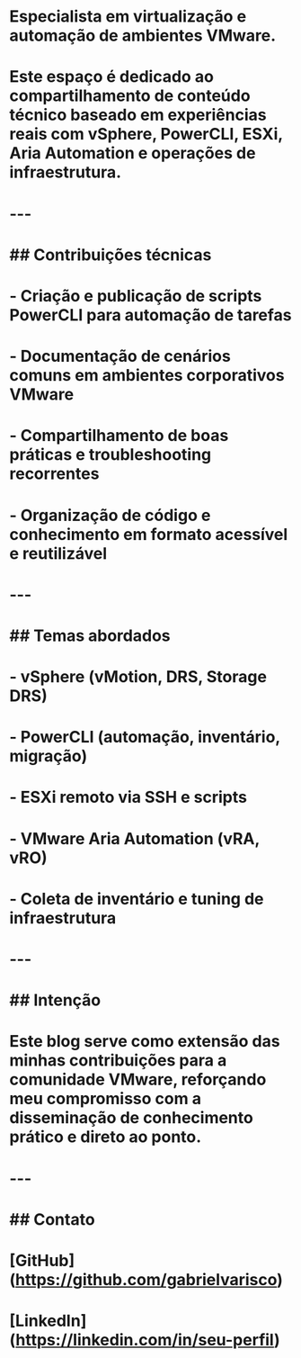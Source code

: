 # Especialista em virtualização e automação de ambientes VMware.

# 

# Este espaço é dedicado ao compartilhamento de conteúdo técnico baseado em experiências reais com vSphere, PowerCLI, ESXi, Aria Automation e operações de infraestrutura.

# 

# ---

# 

# \## Contribuições técnicas

# 

# \- Criação e publicação de scripts PowerCLI para automação de tarefas

# \- Documentação de cenários comuns em ambientes corporativos VMware

# \- Compartilhamento de boas práticas e troubleshooting recorrentes

# \- Organização de código e conhecimento em formato acessível e reutilizável

# 

# ---

# 

# \## Temas abordados

# 

# \- vSphere (vMotion, DRS, Storage DRS)

# \- PowerCLI (automação, inventário, migração)

# \- ESXi remoto via SSH e scripts

# \- VMware Aria Automation (vRA, vRO)

# \- Coleta de inventário e tuning de infraestrutura

# 

# ---

# 

# \## Intenção

# 

# Este blog serve como extensão das minhas contribuições para a comunidade VMware, reforçando meu compromisso com a disseminação de conhecimento prático e direto ao ponto.

# 

# ---

# 

# \## Contato

# 

# \[GitHub](https://github.com/gabrielvarisco)  

# \[LinkedIn](https://linkedin.com/in/seu-perfil)  

# 

